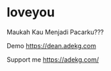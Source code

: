 # loveyou
Maukah Kau Menjadi Pacarku???

Demo
https://dean.adekg.com

Support me
https://adekg.com/
